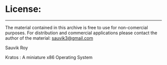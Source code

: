 # License:
--------------
The material contained in this archive is free to use for non-comercial purposes.
For distribution and commercial applications please contact the author of the material:
sauvik3@gmail.com

Sauvik Roy

Kratos : A miniature x86 Operating System
